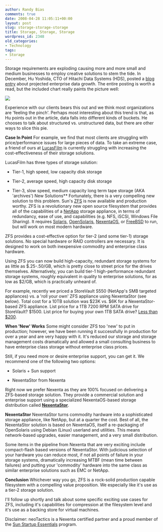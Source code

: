 ```yaml
---
author: Randy Bias
comments: true
date: 2008-04-28 11:05:11+00:00
layout: post
slug: storage-storage-storage
title: Storage, Storage, Storage
wordpress_id: 2348
old_categories:
- Technology
tags:
- Storage
---
```


Storage requirements are exploding causing more and more small and medium businesses to employ creative solutions to stem the tide.  In December, Hu Yoshida, CTO of Hitachi Data Systems (HDS), posted a [blog entry](http://blogs.hds.com/hu/2007/12/the_changing_enterprise_data_profile-_idc.html) about projected enterprise data growth.  The entire posting is worth a read, but the included chart really paints the picture well:

![](http://farm3.static.flickr.com/2230/2093807115_1deacbc95e.jpg)

Experience with our clients bears this out and we think most organizations are 'feeling the pinch'.  Perhaps most interesting about this trend is that, as Hu points out in the article, data falls into different kinds of buckets.  He chooses to talk about structured vs. unstructured data, but there are other ways to slice this pie.

**Case In Point**
For example, we find that most clients are struggling with price/performance issues for large pieces of data.  To take an extreme case, a friend of ours at [LucasFilm](http://www.lucasfilm.com/) is currently struggling with increasing the cost-effectiveness of their storage solutions.

LucasFilm has three types of storage solution:



  * Tier-1, high speed, low capacity disk storage


  * Tier-2, average speed, high capacity disk storage


  * Tier-3, slow speed, medium capacity long term tape storage (AKA 'archives')
New Solutions**
Fortunately, there is a very compelling new solution to this problem.  Sun's [ZFS](http://en.wikipedia.org/wiki/ZFS) is now available and production worthy.  ZFS is a revolutionary new open source filesystem that provides all of the capabilities of a [NetApp](http://www.netapp.com/us/) storage appliance, in terms of redundancy, ease of use, and capabilities (e.g. NFS, iSCSI, Windows File Sharing).  It requires [Solaris](http://www.sun.com/software/solaris/get.jsp), [OpenSolaris](http://www.opensolaris.org), [NexentaOS](http://www.nexenta.org), or [FreeBSD](http://www.freebsd.org) to run, but will work on most modern hardware.

ZFS provides a cost-effective option for tier-2 (and some tier-1) storage solutions.  No special hardware or RAID controllers are necessary.  It is designed to work on both inexpensive commodity and enterprise class hardware.

Using ZFS you can now build high-capacity, redundant storage systems for as little as $.25-.50/GB, which is pretty close to street price for the drives themselves.  Alternatively, you can build tier-1 high-performance redundant storage systems, roughly equivalent in quality to enterprise solutions, for as low as $2/GB, which is practically unheard of.

For example, recently we priced a StoreVault S550 (NetApp's SMB targeted appliances) vs. a 'roll your own' ZFS appliance using NexentaStor (see below).  Total cost for a 10TB solution was $23K vs. $6K for a NexentaStor-based ZFS appliance.  List price for a 1TB 7200 RPM SATA drive for StoreVault?  $1500.  List price for buying your own 1TB SATA drive?  [Less than $200](http://www.google.com/products?q=1TB+SATA+7200+-500GB+-750GB+-%22500+GB%22+-%22500+GIGABYTE%22&btnG=Search+Products&show=dd&scoring=p).

**When 'New' Works**
Some might consider ZFS too 'new' to put in production; however, we have been running it successfully in production for over a year and are very happy with it.  It's reduced our storage and storage management costs dramatically and allowed a small consulting business to have enterprise class storage without enterprise class prices.

Still, if you need more or desire enterprise support, you can get it.  We recommend one of the following two options:



  * Solaris + Sun support


  * NexentaStor from Nexenta


Right now we prefer Nexenta as they are 100% focused on delivering a ZFS-based storage solution.  They provide a commercial solution and enterprise support using a specialized NexentaOS-based storage distribution called **[NexentaStor](http://www.nexenta.com/store)**.

**NexentaStor**
NexentaStor turns commodity hardware into a sophisticated storage appliance, like NetApp, but at a quarter the cost.  Best of all, the NexentaStor solution is based on NexentaOS, itself a re-packaging of OpenSolaris using Debian (Linux) userland and utilities.  This means network-based upgrades, easier management, and a very small distribution.

Some items in the pipeline from Nexenta that are very exciting include compact-flash based versions of NexentaStor.  With judicious selection of your hardware you can reduce most, if not all points of failure in your storage systems, dramatically increasing MTBF (mean time between failures) and putting your 'commodity' hardware into the same class as similar enterprise solutions such as EMC or NetApp.

**Conclusion**
Whichever way you go, ZFS is a rock-solid production capable filesystem with a compelling value proposition.  We especially like it's use as a tier-2 storage solution.

I'll follow up shortly and talk about some specific exciting use cases for ZFS, including it's capabilities for compression at the filesystem level and it's use as a backing store for virtual machines.


Disclaimer:  neoTactics is a Nexenta certified partner and a proud member of the [Sun Startup Essentials](http://www.sun.com/emrkt/startupessentials/index.jsp) program.
